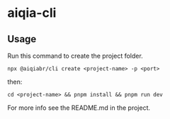 # aiqia-cli

## Usage

Run this command to create the project folder.

```
npx @aiqiabr/cli create <project-name> -p <port>
```

then:

```
cd <project-name> && pnpm install && pnpm run dev
```

For more info see the README.md in the project.
